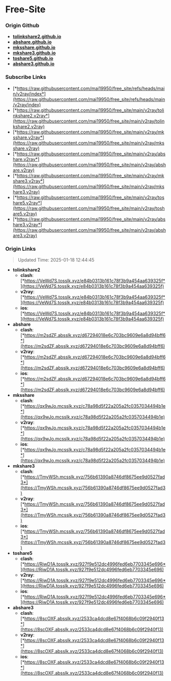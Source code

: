 # Free-Site

### Origin Github

- [**tolinkshare2.github.io**](https://github.com/tolinkshare2/tolinkshare2.github.io)
- [**abshare.github.io**](https://github.com/abshare/abshare.github.io)
- [**mksshare.github.io**](https://github.com/mksshare/mksshare.github.io)
- [**mkshare3.github.io**](https://github.com/mkshare3/mkshare3.github.io)
- [**toshare5.github.io**](https://github.com/toshare5/toshare5.github.io)
- [**abshare3.github.io**](https://github.com/abshare3/abshare3.github.io)

### Subscribe Links

- [*https://raw.githubusercontent.com/mai19950/free_site/refs/heads/main/v2ray/index*](https://raw.githubusercontent.com/mai19950/free_site/refs/heads/main/v2ray/index)
- [*https://raw.githubusercontent.com/mai19950/free_site/main/v2ray/tolinkshare2.v2ray*](https://raw.githubusercontent.com/mai19950/free_site/main/v2ray/tolinkshare2.v2ray)
- [*https://raw.githubusercontent.com/mai19950/free_site/main/v2ray/mksshare.v2ray*](https://raw.githubusercontent.com/mai19950/free_site/main/v2ray/mksshare.v2ray)
- [*https://raw.githubusercontent.com/mai19950/free_site/main/v2ray/abshare.v2ray*](https://raw.githubusercontent.com/mai19950/free_site/main/v2ray/abshare.v2ray)
- [*https://raw.githubusercontent.com/mai19950/free_site/main/v2ray/mkshare3.v2ray*](https://raw.githubusercontent.com/mai19950/free_site/main/v2ray/mkshare3.v2ray)
- [*https://raw.githubusercontent.com/mai19950/free_site/main/v2ray/toshare5.v2ray*](https://raw.githubusercontent.com/mai19950/free_site/main/v2ray/toshare5.v2ray)
- [*https://raw.githubusercontent.com/mai19950/free_site/main/v2ray/abshare3.v2ray*](https://raw.githubusercontent.com/mai19950/free_site/main/v2ray/abshare3.v2ray)

### Origin Links

> Updated Time: 2025-01-18 12:44:45

- **tolinkshare2**
  - **clash**: [*https://VeWd7S.tosslk.xyz/e84b0313b161c78f3b9a454aa639325f*](https://VeWd7S.tosslk.xyz/e84b0313b161c78f3b9a454aa639325f)
  - **v2ray**: [*https://VeWd7S.tosslk.xyz/e84b0313b161c78f3b9a454aa639325f*](https://VeWd7S.tosslk.xyz/e84b0313b161c78f3b9a454aa639325f)
  - **ios**: [*https://VeWd7S.tosslk.xyz/e84b0313b161c78f3b9a454aa639325f*](https://VeWd7S.tosslk.xyz/e84b0313b161c78f3b9a454aa639325f)
- **abshare**
  - **clash**: [*https://m2sdZF.absslk.xyz/d67294018e6c703bc9609e6a8d94bff6*](https://m2sdZF.absslk.xyz/d67294018e6c703bc9609e6a8d94bff6)
  - **v2ray**: [*https://m2sdZF.absslk.xyz/d67294018e6c703bc9609e6a8d94bff6*](https://m2sdZF.absslk.xyz/d67294018e6c703bc9609e6a8d94bff6)
  - **ios**: [*https://m2sdZF.absslk.xyz/d67294018e6c703bc9609e6a8d94bff6*](https://m2sdZF.absslk.xyz/d67294018e6c703bc9609e6a8d94bff6)
- **mksshare**
  - **clash**: [*https://qx9wJo.mcsslk.xyz/c78a98d5f22a205a2fc0357034494b1e*](https://qx9wJo.mcsslk.xyz/c78a98d5f22a205a2fc0357034494b1e)
  - **v2ray**: [*https://qx9wJo.mcsslk.xyz/c78a98d5f22a205a2fc0357034494b1e*](https://qx9wJo.mcsslk.xyz/c78a98d5f22a205a2fc0357034494b1e)
  - **ios**: [*https://qx9wJo.mcsslk.xyz/c78a98d5f22a205a2fc0357034494b1e*](https://qx9wJo.mcsslk.xyz/c78a98d5f22a205a2fc0357034494b1e)
- **mkshare3**
  - **clash**: [*https://TmyWSh.mcsslk.xyz/756b61390a8746df8675ee9d0527fad3*](https://TmyWSh.mcsslk.xyz/756b61390a8746df8675ee9d0527fad3)
  - **v2ray**: [*https://TmyWSh.mcsslk.xyz/756b61390a8746df8675ee9d0527fad3*](https://TmyWSh.mcsslk.xyz/756b61390a8746df8675ee9d0527fad3)
  - **ios**: [*https://TmyWSh.mcsslk.xyz/756b61390a8746df8675ee9d0527fad3*](https://TmyWSh.mcsslk.xyz/756b61390a8746df8675ee9d0527fad3)
- **toshare5**
  - **clash**: [*https://RiwD1A.tosslk.xyz/927f9e512dc4996fed6eb7703345e696*](https://RiwD1A.tosslk.xyz/927f9e512dc4996fed6eb7703345e696)
  - **v2ray**: [*https://RiwD1A.tosslk.xyz/927f9e512dc4996fed6eb7703345e696*](https://RiwD1A.tosslk.xyz/927f9e512dc4996fed6eb7703345e696)
  - **ios**: [*https://RiwD1A.tosslk.xyz/927f9e512dc4996fed6eb7703345e696*](https://RiwD1A.tosslk.xyz/927f9e512dc4996fed6eb7703345e696)
- **abshare3**
  - **clash**: [*https://8scOXF.absslk.xyz/2533ca4dcd8e67f4068b6c09f2940f13*](https://8scOXF.absslk.xyz/2533ca4dcd8e67f4068b6c09f2940f13)
  - **v2ray**: [*https://8scOXF.absslk.xyz/2533ca4dcd8e67f4068b6c09f2940f13*](https://8scOXF.absslk.xyz/2533ca4dcd8e67f4068b6c09f2940f13)
  - **ios**: [*https://8scOXF.absslk.xyz/2533ca4dcd8e67f4068b6c09f2940f13*](https://8scOXF.absslk.xyz/2533ca4dcd8e67f4068b6c09f2940f13)
